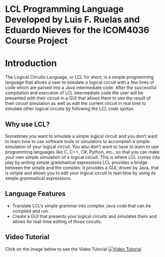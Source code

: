 # LCL Programming Language Developed by Luis F. Ruelas and Eduardo Nieves for the ICOM4036 Course Project

# Introduction
The Logical Circuits Language, or LCL for short, is a simple programming language that allows a user to simulate a logical circuit with a few lines of code which are parsed into a Java intermediate code. After the successful compilation and execution of LCL intermediate code the user will be presented with their circuit in a GUI that allows them to see the result of their circuit simulation as well as edit the current circuit in real time to simulate other logical circuits by following the LCL code syntax.

## Why use LCL?
Sometimes you want to simulate a simple logical circuit and you don’t want to learn how to use software tools or simulators to accomplish a simple simulation of your logical circuit. You also don’t want to have to learn to use programming languages like C, C++, C#, Python, etc., so that you can make your own simple simulation of a logical circuit. This is where LCL comes into play by writing simple grammatical expressions LCL provides a bridge between the simple and the complex. It provides a GUI, driven by Java, that is simple and allows you to edit your logical circuit in real-time by using its simple grammatical expressions.

## Language Features
* Translate LCL’s simple grammar into complex Java code that can be compiled and run.
* Create a GUI that presents your logical circuits and simulates them and allows for  real-time editing of those circuits.

## Video Tutorial
Click on the image below to see the Video Tutorial
[![Video Tutorial](https://img.youtube.com/vi/668EVaHnnJc/0.jpg)](https://www.youtube.com/watch?v=668EVaHnnJc)
